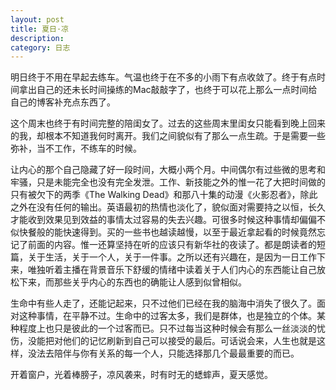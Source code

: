 ```yaml
---
layout: post
title: 夏日·凉
description:  
category: 日志
---
```



明日终于不用在早起去练车。气温也终于在不多的小雨下有点收敛了。终于有点时间拿出自己的还未长时间操练的Mac敲敲字了，也终于可以花上那么一点时间给自己的博客补充点东西了。

这个周末也终于有时间完整的陪闺女了。过去的这些周末里闺女只能看到晚上回来的我，却根本不知道我何时离开。我们之间貌似有了那么一点生疏。于是需要一些弥补，当不工作，不练车的时候。

让内心的那个自己隐藏了好一段时间，大概小两个月。中间偶尔有过些微的思考和牢骚，只是未能完全也没有完全发泄。工作、新技能之外的惟一花了大把时间做的只有被欠下的两季《The Walking Dead》和那八十集的动漫《火影忍者》，除此之外在没有任何的输出。英语最初的热情也淡化了，貌似面对需要持之以恒，长久才能收到效果见到效益的事情太过容易的失去兴趣。可很多时候这种事情却偏偏不似快餐般的能快速得到。买的一些书也越读越慢，以至于最近拿起看的时候竟然忘记了前面的内容。惟一还算坚持在听的应该只有新华社的夜读了。都是朗读者的短篇，关于生活，关于一个人，关于一件事。之所以还有兴趣在，是因为一日工作下来，唯独听着主播在背景音乐下舒缓的情绪中读着关于人们内心的东西能让自己放松下来，而那些关乎内心的东西也的确能让人感到似曾相似。

生命中有些人走了，还能记起来，只不过他们已经在我的脑海中消失了很久了。面对这种事情，在平静不过。生命中的过客太多，我们是群体，也是独立的个体。某种程度上也只是彼此的一个过客而已。只不过每当这种时候会有那么一丝淡淡的忧伤，没能把对他们的记忆刷新到自己可以接受的最后。可话说会来，人生也就是这样，没法去陪伴与你有关系的每一个人，只能选择那几个最最重要的而已。

开着窗户，光着棒膀子，凉风袭来，时有时无的蟋蟀声，夏天感觉。